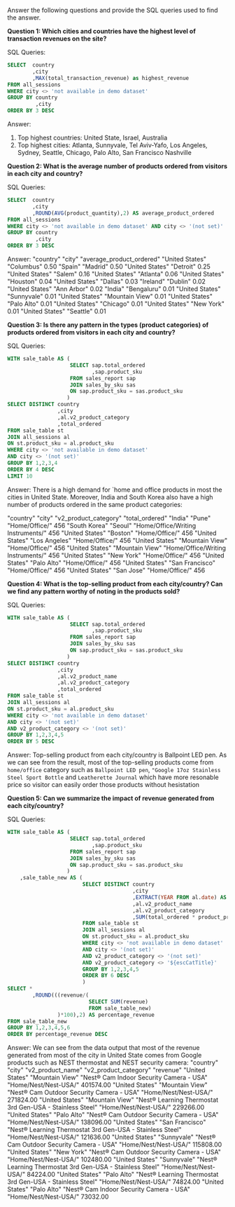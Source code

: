 Answer the following questions and provide the SQL queries used to find the answer.

    
**Question 1: Which cities and countries have the highest level of transaction revenues on the site?**


SQL Queries:
```SQL
SELECT  country
		,city
		,MAX(total_transaction_revenue) as highest_revenue
FROM all_sessions
WHERE city <> 'not available in demo dataset'
GROUP BY country
		 ,city
ORDER BY 3 DESC
```


Answer:
1. Top highest countries: United State, Israel, Australia
2. Top highest cities: Atlanta, Sunnyvale, Tel Aviv-Yafo, Los Angeles, Sydney, Seattle, Chicago, Palo Alto, San Francisco Nashville


**Question 2: What is the average number of products ordered from visitors in each city and country?**


SQL Queries:
```SQL
SELECT  country
		,city
		,ROUND(AVG(product_quantity),2) AS average_product_ordered
FROM all_sessions
WHERE city <> 'not available in demo dataset' AND city <> '(not set)'
GROUP BY country
		 ,city
ORDER BY 3 DESC
```


Answer:
"country"	"city"	"average_product_ordered"
"United States"	"Columbus"	0.50
"Spain"	"Madrid"	0.50
"United States"	"Detroit"	0.25
"United States"	"Salem"	0.16
"United States"	"Atlanta"	0.06
"United States"	"Houston"	0.04
"United States"	"Dallas"	0.03
"Ireland"	"Dublin"	0.02
"United States"	"Ann Arbor"	0.02
"India"	"Bengaluru"	0.01
"United States"	"Sunnyvale"	0.01
"United States"	"Mountain View"	0.01
"United States"	"Palo Alto"	0.01
"United States"	"Chicago"	0.01
"United States"	"New York"	0.01
"United States"	"Seattle"	0.01


**Question 3: Is there any pattern in the types (product categories) of products ordered from visitors in each city and country?**


SQL Queries:
```SQL
WITH sale_table AS (
					SELECT sap.total_ordered
						   ,sap.product_sku
					FROM sales_report sap
					JOIN sales_by_sku sas
					ON sap.product_sku = sas.product_sku
				   )
SELECT DISTINCT country
				,city
				,al.v2_product_category
				,total_ordered
FROM sale_table st
JOIN all_sessions al
ON st.product_sku = al.product_sku
WHERE city <> 'not available in demo dataset'
AND city <> '(not set)'
GROUP BY 1,2,3,4
ORDER BY 4 DESC
LIMIT 10
```


Answer:
There is a high demand for `home and office products in most the cities in United State. Moreover, India and South Korea also have a high number of products ordered in the same product categories:

"country"	"city"	"v2_product_category"	"total_ordered"
"India"	"Pune"	"Home/Office/"	456
"South Korea"	"Seoul"	"Home/Office/Writing Instruments/"	456
"United States"	"Boston"	"Home/Office/"	456
"United States"	"Los Angeles"	"Home/Office/"	456
"United States"	"Mountain View"	"Home/Office/"	456
"United States"	"Mountain View"	"Home/Office/Writing Instruments/"	456
"United States"	"New York"	"Home/Office/"	456
"United States"	"Palo Alto"	"Home/Office/"	456
"United States"	"San Francisco"	"Home/Office/"	456
"United States"	"San Jose"	"Home/Office/"	456




**Question 4: What is the top-selling product from each city/country? Can we find any pattern worthy of noting in the products sold?**


SQL Queries:
```SQL
WITH sale_table AS (
					SELECT sap.total_ordered
						   ,sap.product_sku
					FROM sales_report sap
					JOIN sales_by_sku sas
					ON sap.product_sku = sas.product_sku
				   )
SELECT DISTINCT country
				,city
				,al.v2_product_name
				,al.v2_product_category
				,total_ordered
FROM sale_table st
JOIN all_sessions al
ON st.product_sku = al.product_sku
WHERE city <> 'not available in demo dataset'
AND city <> '(not set)'
AND v2_product_category <> '(not set)'
GROUP BY 1,2,3,4,5
ORDER BY 5 DESC
```

Answer:
Top-selling product from each city/country is Ballpoint LED pen. As we can see from the result, most of the top-selling products come from `home/office` category such as `Ballpoint LED pen`, `"Google 17oz Stainless Steel Sport Bottle` and `Leatherette Journal` which have more resonable price so visitor can easily order those products without hesistation




**Question 5: Can we summarize the impact of revenue generated from each city/country?**

SQL Queries:
```SQL
WITH sale_table AS (
					SELECT sap.total_ordered
						   ,sap.product_sku
					FROM sales_report sap
					JOIN sales_by_sku sas
					ON sap.product_sku = sas.product_sku
				   )
	,sale_table_new AS (
						SELECT DISTINCT country
										,city
										,EXTRACT(YEAR FROM al.date) AS year
										,al.v2_product_name
										,al.v2_product_category
										,SUM(total_ordered * product_price) AS revenue
						FROM sale_table st
						JOIN all_sessions al
						ON st.product_sku = al.product_sku
						WHERE city <> 'not available in demo dataset'
						AND city <> '(not set)'
						AND v2_product_category <> '(not set)' 
						AND v2_product_category <> '${escCatTitle}'
						GROUP BY 1,2,3,4,5
						ORDER BY 6 DESC
						)
SELECT *
		,ROUND(((revenue/(
						  SELECT SUM(revenue)
				  		  FROM sale_table_new)
				)*100),2) AS percentage_revenue
FROM sale_table_new
GROUP BY 1,2,3,4,5,6
ORDER BY percentage_revenue DESC
```

Answer:
We can see from the data output that most of the revenue generated from most of the city in United State comes from Google products such as NEST thermostat and NEST security camera:
"country"	"city"	"v2_product_name"	"v2_product_category"	"revenue"
"United States"	"Mountain View"	"Nest® Cam Indoor Security Camera - USA"	"Home/Nest/Nest-USA/"	401574.00
"United States"	"Mountain View"	"Nest® Cam Outdoor Security Camera - USA"	"Home/Nest/Nest-USA/"	271824.00
"United States"	"Mountain View"	"Nest® Learning Thermostat 3rd Gen-USA - Stainless Steel"	"Home/Nest/Nest-USA/"	229266.00
"United States"	"Palo Alto"	"Nest® Cam Outdoor Security Camera - USA"	"Home/Nest/Nest-USA/"	138096.00
"United States"	"San Francisco"	"Nest® Learning Thermostat 3rd Gen-USA - Stainless Steel"	"Home/Nest/Nest-USA/"	121636.00
"United States"	"Sunnyvale"	"Nest® Cam Outdoor Security Camera - USA"	"Home/Nest/Nest-USA/"	115808.00
"United States"	"New York"	"Nest® Cam Outdoor Security Camera - USA"	"Home/Nest/Nest-USA/"	102480.00
"United States"	"Sunnyvale"	"Nest® Learning Thermostat 3rd Gen-USA - Stainless Steel"	"Home/Nest/Nest-USA/"	84224.00
"United States"	"Palo Alto"	"Nest® Learning Thermostat 3rd Gen-USA - Stainless Steel"	"Home/Nest/Nest-USA/"	74824.00
"United States"	"Palo Alto"	"Nest® Cam Indoor Security Camera - USA"	"Home/Nest/Nest-USA/"	73032.00





